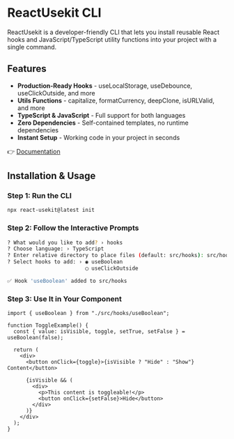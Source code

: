 # ReactUsekit CLI

ReactUsekit is a developer-friendly CLI that lets you install reusable React hooks and JavaScript/TypeScript utility functions into your project with a single command.

## Features

- **Production-Ready Hooks** - useLocalStorage, useDebounce, useClickOutside, and more
- **Utils Functions** - capitalize, formatCurrency, deepClone, isURLValid, and more
- **TypeScript & JavaScript** - Full support for both languages
- **Zero Dependencies** - Self-contained templates, no runtime dependencies
- **Instant Setup** - Working code in your project in seconds

👉 [Documentation](https://react-usekit.vercel.app)

## Installation & Usage

### Step 1: Run the CLI

```bash
npx react-usekit@latest init
```

### Step 2: Follow the Interactive Prompts

```bash
? What would you like to add? › hooks
? Choose language: › TypeScript
? Enter relative directory to place files (default: src/hooks): src/hooks
? Select hooks to add: › ◉ useBoolean
                         ◯ useClickOutside

✅ Hook 'useBoolean' added to src/hooks
```

### Step 3: Use It in Your Component

```tsx
import { useBoolean } from "./src/hooks/useBoolean";

function ToggleExample() {
  const { value: isVisible, toggle, setTrue, setFalse } = useBoolean(false);

  return (
    <div>
      <button onClick={toggle}>{isVisible ? "Hide" : "Show"} Content</button>

      {isVisible && (
        <div>
          <p>This content is toggleable!</p>
          <button onClick={setFalse}>Hide</button>
        </div>
      )}
    </div>
  );
}
```
